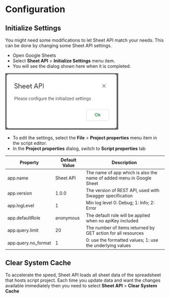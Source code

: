 # Configuration

## Initialize Settings

You might need some modifications to let Sheet API match your needs. This can be done by changing some Sheet API settings. 

- Open Google Sheets
- Select **Sheet API** > **Initialize Settings** menu item.
- You will see the dialog shown here when it is completed.

![Authorization](./images/intialized-settings.png)

- To edit the settings, select the **File** > **Project properties** menu item in the script editor.
- In the **Project properties** dialog, switch to **Script properties** tab


| Property           | Default Value  | Description                                                          |
| -------------------|----------------| ---------------------------------------------------------------------|
| app.name           | Sheet API      | The name of app which is also the name of added menu in Google Sheet |
| app.version        | 1.0.0          | The version of REST API, used with Swagger specification             |
| app.logLevel       | 1              | Min log level 0: Debug; 1: Info; 2: Error                            |
| app.defaultRole    | anonymous      | The default role will be applied when no apiKey included             |
| app.query.limit    | 20             | The number of items returned by GET action for all resources         |
| app.query.no_format| 1              | 0: use the formatted values; 1: use the underlying values            |

## Clear System Cache

To accelerate the speed, Sheet API loads all sheet data of the spreadsheet that hosts script project. Each time you update data and want the changes available immediately then you need to select **Sheet API** > **Clear System Cache**